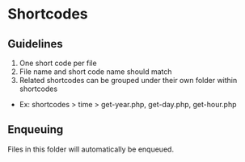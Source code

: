 # Shortcodes

## Guidelines

1. One short code per file
2. File name and short code name should match
3. Related shortcodes can be grouped under their own folder within shortcodes

- Ex: shortcodes > time > get-year.php, get-day.php, get-hour.php

## Enqueuing

Files in this folder will automatically be enqueued.
